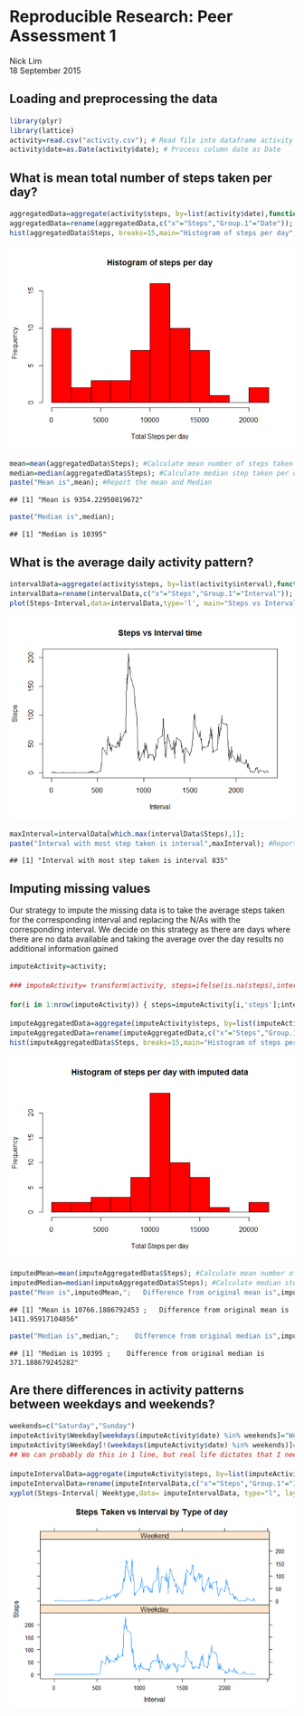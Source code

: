 # Reproducible Research: Peer Assessment 1
Nick Lim  
18 September 2015  
## Loading and preprocessing the data

```r
library(plyr)
library(lattice)
activity=read.csv("activity.csv"); # Read file into dataframe activity
activity$date=as.Date(activity$date); # Process column date as Date
```

## What is mean total number of steps taken per day?

```r
aggregatedData=aggregate(activity$steps, by=list(activity$date),function(x) sum(x,na.rm=TRUE)); # Build DataFrame aggregatedDate by aggregating Steps byDate, (annonymous function built to omit NA rows)
aggregatedData=rename(aggregatedData,c("x"="Steps","Group.1"="Date")); #Rename columns to help with legibility.
hist(aggregatedData$Steps, breaks=15,main="Histogram of steps per day",xlab="Total Steps per day", col="red"); #Plot Histogram of Total Steps per day
```

![](PA1_template_files/figure-html/unnamed-chunk-2-1.png) 

```r
mean=mean(aggregatedData$Steps); #Calculate mean number of steps taken per day
median=median(aggregatedData$Steps); #Calculate median step taken per day
paste("Mean is",mean); #Report the mean and Median
```

```
## [1] "Mean is 9354.22950819672"
```

```r
paste("Median is",median);
```

```
## [1] "Median is 10395"
```
## What is the average daily activity pattern?

```r
intervalData=aggregate(activity$steps, by=list(activity$interval),function(x) mean(x,na.rm=TRUE)); # Build DataFrame intervalData by aggregating Steps by Interval, (annonymous function built to omit NA rows)
intervalData=rename(intervalData,c("x"="Steps","Group.1"="Interval")); #Rename columns to help with legibility.
plot(Steps~Interval,data=intervalData,type='l', main="Steps vs Interval time");
```

![](PA1_template_files/figure-html/unnamed-chunk-3-1.png) 

```r
maxInterval=intervalData[which.max(intervalData$Steps),1];
paste("Interval with most step taken is interval",maxInterval); #Report the interval with the most steps taken
```

```
## [1] "Interval with most step taken is interval 835"
```
## Imputing missing values
Our strategy to impute the missing data is to take the average steps taken for the corresponding interval and replacing the N/As with the corresponding interval. We decide on this strategy as there are days where there are no data available and taking the average over the day results no additional information gained

```r
imputeActivity=activity;

### imputeActivity= transform(activity, steps=ifelse(is.na(steps),intervalData$Steps[intervalData$Interval==interval],steps)); #Imputing NA by taking average of corresponding interval (Gave up on trying to make this work, anyone who knows why only the first set of NA was successfully imputed, while the remaining set of NAs was ignored and is willing to explain why, is greatly appreciated)

for(i in 1:nrow(imputeActivity)) { steps=imputeActivity[i,'steps'];interval=imputeActivity[i,'interval']; if(is.na(steps)) {imputeActivity[i,'steps']=intervalData$Steps[intervalData$Interval==interval];};} # A less efficient way of transforming the data using for loops, at least it works as intended 

imputeAggregatedData=aggregate(imputeActivity$steps, by=list(imputeActivity$date),sum); # Build DataFrame aggregatedDate by aggregating Steps byDate, (annonymous function built to omit NA rows)
imputeAggregatedData=rename(imputeAggregatedData,c("x"="Steps","Group.1"="Date")); #Rename columns to help with legibility.
hist(imputeAggregatedData$Steps, breaks=15,main="Histogram of steps per day with imputed data",xlab="Total Steps per day", col="red"); #Plot Histogram of Total Steps per day
```

![](PA1_template_files/figure-html/unnamed-chunk-4-1.png) 

```r
imputedMean=mean(imputeAggregatedData$Steps); #Calculate mean number of steps taken per day
imputedMedian=median(imputeAggregatedData$Steps); #Calculate median step taken per day
paste("Mean is",imputedMean,";   Difference from original mean is",imputedMean-mean); #Report the mean and Median
```

```
## [1] "Mean is 10766.1886792453 ;   Difference from original mean is 1411.95917104856"
```

```r
paste("Median is",median,";    Difference from original median is",imputedMedian-median);
```

```
## [1] "Median is 10395 ;    Difference from original median is 371.188679245282"
```

## Are there differences in activity patterns between weekdays and weekends?

```r
weekends=c("Saturday","Sunday")
imputeActivity$Weekday[weekdays(imputeActivity$date) %in% weekends]="Weekend"
imputeActivity$Weekday[!(weekdays(imputeActivity$date) %in% weekends)]="Weekday"
## We can probably do this in 1 line, but real life dictates that I need to go out now and I can't be bothered fixing this to be more efficient

imputeIntervalData=aggregate(imputeActivity$steps, by=list(imputeActivity$interval,imputeActivity$Weekday),mean);
imputeIntervalData=rename(imputeIntervalData,c("x"="Steps","Group.1"="Interval", "Group.2"="Weektype"));
xyplot(Steps~Interval| Weektype,data= imputeIntervalData, type="l", layout=c(1,2),main="Steps Taken vs Interval by Type of day")
```

![](PA1_template_files/figure-html/unnamed-chunk-5-1.png) 
